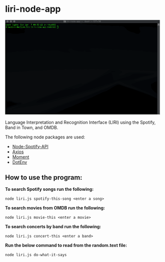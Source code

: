 # liri-node-app

![](Liri-Bot.gif)

 Language Interpretation and Recognition Interface (LIRI) using the Spotify, Band in Town, and OMDB.

The following node packages are used:
* [Node-Spotify-API](https://www.npmjs.com/package/node-spotify-api)
* [Axios](https://www.npmjs.com/package/axios)
* [Moment](https://www.npmjs.com/package/moment)
* [DotEnv](https://www.npmjs.com/package/dotenv)

## How to use the program:
**To search Spotify songs run the following:**

    node liri.js spotify-this-song <enter a song>

**To search movies from OMDB run the following:**

    node liri.js movie-this <enter a movie>

**To search concerts by band run the following:**

    node liri.js concert-this <enter a band>

**Run the below command to read from the random.text file:**

    node liri.js do-what-it-says